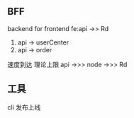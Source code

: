 ## BFF
backend for frontend
fe:api ->> Rd
1. api -> userCenter
2. api -> order

速度到达 理论上限
api ->>> node ->>> Rd

## 工具
cli
发布上线